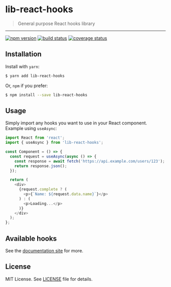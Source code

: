# lib-react-hooks

> General purpose React hooks library

---

[![npm version](https://badge.fury.io/js/lib-react-hooks.svg)](https://badge.fury.io/js/lib-react-hooks)
[![build status](https://travis-ci.org/tylucaskelley/lib-react-hooks.svg?branch=master)](https://travis-ci.org/tylucaskelley/lib-react-hooks)
[![coverage status](https://coveralls.io/repos/github/tylucaskelley/lib-react-hooks/badge.svg?branch=master)](https://coveralls.io/github/tylucaskelley/lib-react-hooks?branch=master)

## Installation

Install with `yarn`:

```bash
$ yarn add lib-react-hooks
```

Or, `npm` if you prefer:

```bash
$ npm install --save lib-react-hooks
```

## Usage

Simply import any hooks you want to use in your React component. Example using `useAsync`:

```js
import React from 'react';
import { useAsync } from 'lib-react-hooks';

const Component = () => {
  const request = useAsync(async () => {
    const response = await fetch('https://api.example.com/users/123');
    return response.json();
  });

  return (
    <div>
      {request.complete ? (
        <p>{`Name: ${request.data.name}`}</p>
      ) : (
        <p>Loading...</p>
      )}
    </div>
  );
};
```

## Available hooks

See the [documentation site](https://lib-react-hooks.tlk.codes) for more.

## License

MIT License. See [LICENSE](./LICENSE) file for details.
